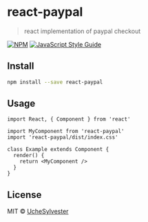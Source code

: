 # react-paypal

> react implementation of paypal checkout

[![NPM](https://img.shields.io/npm/v/react-paypal.svg)](https://www.npmjs.com/package/react-paypal) [![JavaScript Style Guide](https://img.shields.io/badge/code_style-standard-brightgreen.svg)](https://standardjs.com)

## Install

```bash
npm install --save react-paypal
```

## Usage

```tsx
import React, { Component } from 'react'

import MyComponent from 'react-paypal'
import 'react-paypal/dist/index.css'

class Example extends Component {
  render() {
    return <MyComponent />
  }
}
```

## License

MIT © [UcheSylvester](https://github.com/UcheSylvester)
